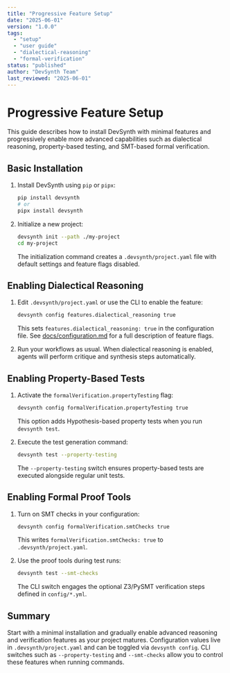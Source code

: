 ```yaml
---
title: "Progressive Feature Setup"
date: "2025-06-01"
version: "1.0.0"
tags:
  - "setup"
  - "user guide"
  - "dialectical-reasoning"
  - "formal-verification"
status: "published"
author: "DevSynth Team"
last_reviewed: "2025-06-01"
---
```


# Progressive Feature Setup

This guide describes how to install DevSynth with minimal features and progressively enable more advanced capabilities such as dialectical reasoning, property-based testing, and SMT-based formal verification.

## Basic Installation

1. Install DevSynth using `pip` or `pipx`:

   ```bash
   pip install devsynth
   # or
   pipx install devsynth
   ```

2. Initialize a new project:

   ```bash
   devsynth init --path ./my-project
   cd my-project
   ```

   The initialization command creates a `.devsynth/project.yaml` file with default settings and feature flags disabled.

## Enabling Dialectical Reasoning

1. Edit `.devsynth/project.yaml` or use the CLI to enable the feature:

   ```bash
   devsynth config features.dialectical_reasoning true
   ```

   This sets `features.dialectical_reasoning: true` in the configuration file. See [docs/configuration.md](../configuration.md) for a full description of feature flags.

2. Run your workflows as usual. When dialectical reasoning is enabled, agents will perform critique and synthesis steps automatically.

## Enabling Property-Based Tests

1. Activate the `formalVerification.propertyTesting` flag:

   ```bash
   devsynth config formalVerification.propertyTesting true
   ```

   This option adds Hypothesis-based property tests when you run `devsynth test`.

2. Execute the test generation command:

   ```bash
   devsynth test --property-testing
   ```

   The `--property-testing` switch ensures property-based tests are executed alongside regular unit tests.

## Enabling Formal Proof Tools

1. Turn on SMT checks in your configuration:

   ```bash
   devsynth config formalVerification.smtChecks true
   ```

   This writes `formalVerification.smtChecks: true` to `.devsynth/project.yaml`.

2. Use the proof tools during test runs:

   ```bash
   devsynth test --smt-checks
   ```

   The CLI switch engages the optional Z3/PySMT verification steps defined in `config/*.yml`.

## Summary

Start with a minimal installation and gradually enable advanced reasoning and verification features as your project matures. Configuration values live in `.devsynth/project.yaml` and can be toggled via `devsynth config`. CLI switches such as `--property-testing` and `--smt-checks` allow you to control these features when running commands.

